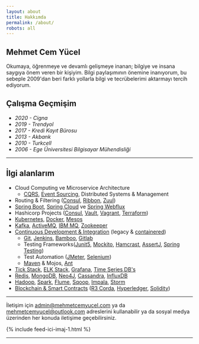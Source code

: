 ```yaml
---
layout: about
title: Hakkımda
permalink: /about/
robots: all
---
```

## Mehmet Cem Yücel
Okumaya, öğrenmeye ve devamlı gelişmeye inanan; bilgiye ve insana saygıya önem veren bir kişiyim. Bilgi paylaşımının önemine inanıyorum, bu sebeple 2009'dan beri farklı yollarla bilgi ve tecrübelerimi aktarmayı tercih ediyorum.

## Çalışma Geçmişim
- *2020 - Cigna*
- *2019 - Trendyol*
- *2017 - Kredi Kayıt Bürosu*
- *2013 - Akbank*
- *2010 - Turkcell*
- *2006 - Ege Üniversitesi Bilgisayar Mühendisliği*

---

## İlgi alanlarım

- Cloud Computing ve Microservice Architecture
	- [CQRS](https://martinfowler.com/bliki/CQRS.html), [Event Sourcing](https://martinfowler.com/eaaDev/EventSourcing.html), Distributed Systems & Management
- Routing & Filtering ([Consul](https://www.consul.io/), [Ribbon](https://github.com/Netflix/ribbon), [Zuul](https://github.com/Netflix/zuul))
- [Spring Boot](http://spring.io/projects/spring-boot), [Spring Cloud](http://spring.io/projects/spring-cloud) ve [Spring Webflux](https://docs.spring.io/spring/docs/current/spring-framework-reference/web-reactive.html)
- Hashicorp Projects ([Consul](https://www.consul.io/), [Vault](https://www.vaultproject.io/), [Vagrant](https://www.vagrantup.com/), [Terraform](https://www.terraform.io/))
- [Kubernetes](https://kubernetes.io/), [Docker](https://www.docker.com/), [Mesos](http://mesos.apache.org/)
- [Kafka](https://kafka.apache.org/), [ActiveMQ](http://activemq.apache.org/), [IBM MQ](https://www.ibm.com/tr-tr/products/mq), [Zookeeper](https://zookeeper.apache.org/)
- [Continuous Development & Integration](https://en.wikipedia.org/wiki/CI/CD) (legacy & [containered](https://docs.docker.com/registry/))
	- [Git](https://git-scm.com/), [Jenkins](https://jenkins.io/), [Bamboo](https://www.atlassian.com/software/bamboo), [Gitlab](https://about.gitlab.com/)
	- Testing Frameworks([Junit5](https://junit.org/junit5/), [Mockito](https://site.mockito.org/), [Hamcrast](http://hamcrest.org/), [AssertJ](http://joel-costigliola.github.io/assertj/), [Spring Testing](https://docs.spring.io/spring/docs/current/spring-framework-reference/testing.html))
	- Test Automation ([JMeter](https://jmeter.apache.org/), [Selenium](https://www.seleniumhq.org/))
	- [Maven](https://maven.apache.org/) & Mojos, [Ant](https://ant.apache.org/)
- [Tick Stack](https://www.influxdata.com/time-series-platform/), [ELK Stack](https://www.elastic.co/elk-stack), [Grafana](https://grafana.com/), [Time Series DB's](https://www.influxdata.com/)
- [Redis](https://redis.io/), [MongoDB](https://www.mongodb.com/), [Neo4J](https://neo4j.com/), [Cassandra](http://cassandra.apache.org/), [InfluxDB
](https://www.influxdata.com/)
- [Hadoop](https://hadoop.apache.org/), [Spark](https://spark.apache.org/), [Flume](https://flume.apache.org/), [Sqoop](http://sqoop.apache.org/), [Impala](https://impala.apache.org/), [Storm](http://storm.apache.org/)
- [Blockchain & Smart Contracts](http://blockchainturk.net/) ([R3 Corda](https://www.r3.com/corda-platform/), [Hyperledger](https://www.hyperledger.org/), [Solidity](https://solidity.readthedocs.io/))


---

İletişim için [admin@mehmetcemyucel.com](mailto:admin@mehmetcemyucel.com) ya da [mehmetcemyucel@outlook.com](mailto:mehmetcemyucel@outlook.com) adreslerini kullanabilir ya da sosyal medya üzerinden her konuda iletişime geçebilirsiniz.

{% include feed-ici-imaj-1.html %}

---
